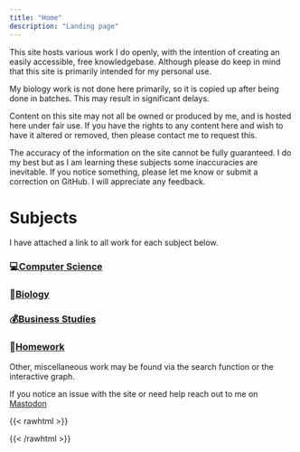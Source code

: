 ```yaml
---
title: "Home"
description: "Landing page"
---
```


This site hosts various work I do openly, with the intention of creating an easily accessible, free knowledgebase. Although please do keep in mind that this site is primarily intended for my personal use.

My biology work is not done here primarily, so it is copied up after being done in batches. This may result in significant delays.

Content on this site may not all be owned or produced by me, and is hosted here under fair use. If you have the rights to any content here and wish to have it altered or removed, then please contact me to request this.

The accuracy of the information on the site cannot be fully guaranteed. I do my best but as I am learning these subjects some inaccuracies are inevitable. If you notice something, please let me know or submit a correction on GitHub. I will appreciate any feedback.



# Subjects

I have attached a link to all work for each subject below.

### 💻[Computer Science](/tags/compsci)

### 🦠[Biology](/tags/biology)

### 💰[Business Studies](/tags/business)

### 📕[Homework](/tags/homework)

Other, miscellaneous work may be found via the search function or the interactive graph. 


If you notice an issue with the site or need help reach out to me on [Mastodon](https://fosstodon.org/@saluki)


{{< rawhtml >}}

<script type="text/javascript" src="https://cdnjs.buymeacoffee.com/1.0.0/button.prod.min.js" data-name="bmc-button" data-slug="sethmb" data-color="#FFDD00" data-emoji=""  data-font="Poppins" data-text="Buy me a coffee" data-outline-color="#000000" data-font-color="#000000" data-coffee-color="#ffffff" ></script>
{{< /rawhtml >}}
